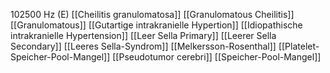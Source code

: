102500 Hz (E)
[[Cheilitis granulomatosa]]
[[Granulomatous Cheilitis]]
[[Granulomatous]]
[[Gutartige intrakranielle Hypertion]]
[[Idiopathische intrakranielle Hypertension]]
[[Leer Sella Primary]]
[[Leerer Sella Secondary]]
[[Leeres Sella-Syndrom]]
[[Melkersson-Rosenthal]]
[[Platelet-Speicher-Pool-Mangel]]
[[Pseudotumor cerebri]]
[[Speicher-Pool-Mangel]]